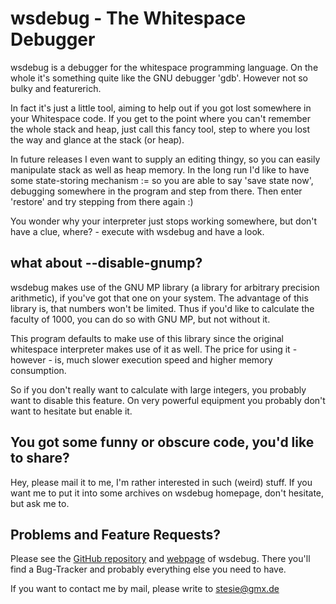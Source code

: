 # wsdebug - The Whitespace Debugger

wsdebug is a debugger for the whitespace programming language. On the
whole it's something quite like the GNU debugger 'gdb'. However not so
bulky and featurerich.

In fact it's just a little tool, aiming to help out if you got lost
somewhere in your Whitespace code. If you get to the point where you
can't remember the whole stack and heap, just call this fancy tool,
step to where you lost the way and glance at the stack (or heap).

In future releases I even want to supply an editing thingy, so you
can easily manipulate stack as well as heap memory. In the long run
I'd like to have some state-storing mechanism := so you are able to
say 'save state now', debugging somewhere in the program and step
from there. Then enter 'restore' and try stepping from there again :)

You wonder why your interpreter just stops working somewhere, but
don't have a clue, where? - execute with wsdebug and have a look.

## what about --disable-gnump?

wsdebug makes use of the GNU MP library (a library for arbitrary precision
arithmetic), if you've got that one on your system. The advantage of this
library is, that numbers won't be limited. Thus if you'd like to calculate
the faculty of 1000, you can do so with GNU MP, but not without it.

This program defaults to make use of this library since the original whitespace
interpreter makes use of it as well. The price for using it - however - is,
much slower execution speed and higher memory consumption.

So if you don't really want to calculate with large integers, you probably
want to disable this feature. On very powerful equipment you probably don't
want to hesitate but enable it.

## You got some funny or obscure code, you'd like to share?

Hey, please mail it to me, I'm rather interested in such (weird) stuff.
If you want me to put it into some archives on wsdebug homepage, don't
hesitate, but ask me to.

## Problems and Feature Requests?

Please see the [GitHub repository](https://github.com/wspace/ssiegl-wsdebug)
and [webpage](https://wspace.github.io/ssiegl-wsdebug/) of wsdebug.
There you'll find a Bug-Tracker and probably everything else you need
to have.

If you want to contact me by mail, please write to stesie@gmx.de

<!-- $Id: README,v 1.2 2004/09/11 11:23:43 stesie Exp $ -->
